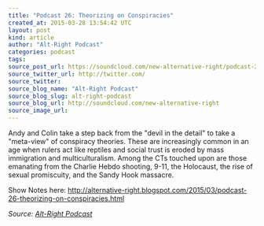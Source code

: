 ```yaml
---
title: "Podcast 26: Theorizing on Conspiracies"
created_at: 2015-03-28 13:54:42 UTC
layout: post
kind: article
author: "Alt-Right Podcast"
categories: podcast
tags: 
source_post_url: https://soundcloud.com/new-alternative-right/podcast-26-theorizing-on-conspiracies
source_twitter_url: http://twitter.com/
source_twitter: 
source_blog_name: "Alt-Right Podcast"
source_blog_slug: alt-right-podcast
source_blog_url: http://soundcloud.com/new-alternative-right
source_image_url: 
---
```

Andy and Colin take a step back from the "devil in the detail" to take a "meta-view" of conspiracy theories. These are increasingly common in an age when rulers act like reptiles and social trust is eroded by mass immigration and multiculturalism. Among the CTs touched upon are those emanating from the Charlie Hebdo shooting, 9-11, the Holocaust, the rise of sexual promiscuity, and the Sandy Hook massacre.

Show Notes here: http://alternative-right.blogspot.com/2015/03/podcast-26-theorizing-on-conspiracies.html<div class="">
    <i>Source: <a href="http://soundcloud.com/new-alternative-right">Alt-Right Podcast</a></i>
</div>
